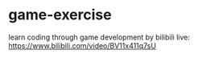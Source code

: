 # game-exercise
learn coding through game development by bilibili live: https://www.bilibili.com/video/BV11x411q7sU
